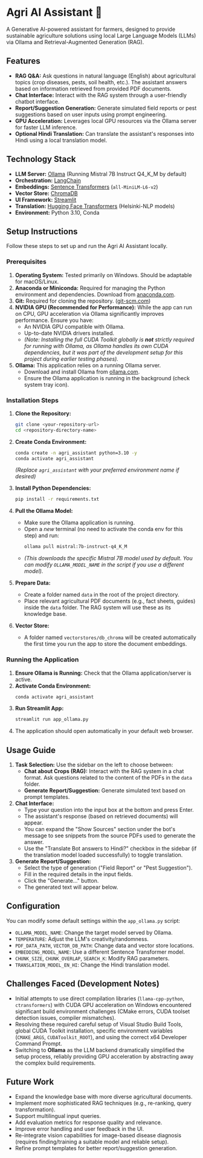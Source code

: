 # Agri AI Assistant 🌾

A Generative AI-powered assistant for farmers, designed to provide sustainable agriculture solutions using local Large Language Models (LLMs) via Ollama and Retrieval-Augmented Generation (RAG).

## Features

*   **RAG Q&A:** Ask questions in natural language (English) about agricultural topics (crop diseases, pests, soil health, etc.). The assistant answers based on information retrieved from provided PDF documents.
*   **Chat Interface:** Interact with the RAG system through a user-friendly chatbot interface.
*   **Report/Suggestion Generation:** Generate simulated field reports or pest suggestions based on user inputs using prompt engineering.
*   **GPU Acceleration:** Leverages local GPU resources via the Ollama server for faster LLM inference.
*   **Optional Hindi Translation:** Can translate the assistant's responses into Hindi using a local translation model.

## Technology Stack

*   **LLM Server:** [Ollama](https://ollama.com/) (Running Mistral 7B Instruct Q4_K_M by default)
*   **Orchestration:** [LangChain](https://python.langchain.com/)
*   **Embeddings:** [Sentence Transformers](https://www.sbert.net/) (`all-MiniLM-L6-v2`)
*   **Vector Store:** [ChromaDB](https://www.trychroma.com/)
*   **UI Framework:** [Streamlit](https://streamlit.io/)
*   **Translation:** [Hugging Face Transformers](https://huggingface.co/docs/transformers/index) (Helsinki-NLP models)
*   **Environment:** Python 3.10, Conda

## Setup Instructions

Follow these steps to set up and run the Agri AI Assistant locally.

### Prerequisites

1.  **Operating System:** Tested primarily on Windows. Should be adaptable for macOS/Linux.
2.  **Anaconda or Miniconda:** Required for managing the Python environment and dependencies. Download from [anaconda.com](https://www.anaconda.com/download).
3.  **Git:** Required for cloning the repository. ([git-scm.com](https://git-scm.com/downloads))
4.  **NVIDIA GPU (Recommended for Performance):** While the app can run on CPU, GPU acceleration via Ollama significantly improves performance. Ensure you have:
    *   An NVIDIA GPU compatible with Ollama.
    *   Up-to-date NVIDIA drivers installed.
    *   *(Note: Installing the full CUDA Toolkit globally is **not** strictly required for running with Ollama, as Ollama handles its own CUDA dependencies, but it was part of the development setup for this project during earlier testing phases).*
5.  **Ollama:** This application relies on a running Ollama server.
    *   Download and install Ollama from [ollama.com](https://ollama.com/).
    *   Ensure the Ollama application is running in the background (check system tray icon).

### Installation Steps

1.  **Clone the Repository:**
    ```bash
    git clone <your-repository-url>
    cd <repository-directory-name>
    ```

2.  **Create Conda Environment:**
    ```bash
    conda create -n agri_assistant python=3.10 -y
    conda activate agri_assistant
    ```
    *(Replace `agri_assistant` with your preferred environment name if desired)*

3.  **Install Python Dependencies:**
    ```bash
    pip install -r requirements.txt
    ```

4.  **Pull the Ollama Model:**
    *   Make sure the Ollama application is running.
    *   Open a *new* terminal (no need to activate the conda env for this step) and run:
        ```bash
        ollama pull mistral:7b-instruct-q4_K_M
        ```
    *   *(This downloads the specific Mistral 7B model used by default. You can modify `OLLAMA_MODEL_NAME` in the script if you use a different model).*

5.  **Prepare Data:**
    *   Create a folder named `data` in the root of the project directory.
    *   Place relevant agricultural PDF documents (e.g., fact sheets, guides) inside the `data` folder. The RAG system will use these as its knowledge base.

6.  **Vector Store:**
    *   A folder named `vectorstores/db_chroma` will be created automatically the first time you run the app to store the document embeddings.

### Running the Application

1.  **Ensure Ollama is Running:** Check that the Ollama application/server is active.
2.  **Activate Conda Environment:**
    ```bash
    conda activate agri_assistant
    ```
3.  **Run Streamlit App:**
    ```bash
    streamlit run app_ollama.py
    ```
4.  The application should open automatically in your default web browser.

## Usage Guide

1.  **Task Selection:** Use the sidebar on the left to choose between:
    *   **Chat about Crops (RAG):** Interact with the RAG system in a chat format. Ask questions related to the content of the PDFs in the `data` folder.
    *   **Generate Report/Suggestion:** Generate simulated text based on prompt templates.
2.  **Chat Interface:**
    *   Type your question into the input box at the bottom and press Enter.
    *   The assistant's response (based on retrieved documents) will appear.
    *   You can expand the "Show Sources" section under the bot's message to see snippets from the source PDFs used to generate the answer.
    *   Use the "Translate Bot answers to Hindi?" checkbox in the sidebar (if the translation model loaded successfully) to toggle translation.
3.  **Generate Report/Suggestion:**
    *   Select the type of generation ("Field Report" or "Pest Suggestion").
    *   Fill in the required details in the input fields.
    *   Click the "Generate..." button.
    *   The generated text will appear below.

## Configuration

You can modify some default settings within the `app_ollama.py` script:

*   `OLLAMA_MODEL_NAME`: Change the target model served by Ollama.
*   `TEMPERATURE`: Adjust the LLM's creativity/randomness.
*   `PDF_DATA_PATH`, `VECTOR_DB_PATH`: Change data and vector store locations.
*   `EMBEDDING_MODEL_NAME`: Use a different Sentence Transformer model.
*   `CHUNK_SIZE`, `CHUNK_OVERLAP`, `SEARCH_K`: Modify RAG parameters.
*   `TRANSLATION_MODEL_EN_HI`: Change the Hindi translation model.

## Challenges Faced (Development Notes)

*   Initial attempts to use direct compilation libraries (`llama-cpp-python`, `ctransformers`) with CUDA GPU acceleration on Windows encountered significant build environment challenges (CMake errors, CUDA toolset detection issues, compiler mismatches).
*   Resolving these required careful setup of Visual Studio Build Tools, global CUDA Toolkit installation, specific environment variables (`CMAKE_ARGS`, `CUDAToolkit_ROOT`), and using the correct x64 Developer Command Prompt.
*   Switching to **Ollama** as the LLM backend dramatically simplified the setup process, reliably providing GPU acceleration by abstracting away the complex build requirements.

## Future Work

*   Expand the knowledge base with more diverse agricultural documents.
*   Implement more sophisticated RAG techniques (e.g., re-ranking, query transformation).
*   Support multilingual input queries.
*   Add evaluation metrics for response quality and relevance.
*   Improve error handling and user feedback in the UI.
*   Re-integrate vision capabilities for image-based disease diagnosis (requires finding/training a suitable model and reliable setup).
*   Refine prompt templates for better report/suggestion generation.
